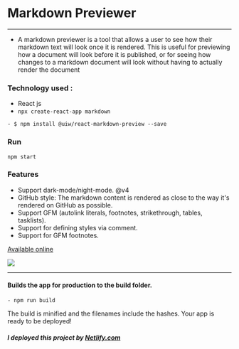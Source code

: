 # Markdown Previewer
---
- A markdown previewer is a tool that allows a user to see how their markdown text will look once it is rendered. This is useful for previewing how a document will look before it is published, or for seeing how changes to a markdown document will look without having to actually render the document


### Technology used :

- React js
- ``` npx create-react-app markdown ```
```
- $ npm install @uiw/react-markdown-preview --save
```
### Run 
``` npm start ```
### Features  
- Support dark-mode/night-mode. @v4
- GitHub style: The markdown content is rendered as close to the way it's rendered on GitHub as possible.
- Support GFM (autolink literals, footnotes, strikethrough, tables, tasklists).
- Support for defining styles via comment.
- Support for GFM footnotes.

[Available online](https://musical-kitsune-379bc1.netlify.app/)

![](Gif_markdown.gif)

---

#### Builds the app for production to the build folder.
```
- npm run build
```

The build is minified and the filenames include the hashes. Your app is ready to be deployed!

##### I deployed this project by [Netlify.com](https://www.netlify.com/)
